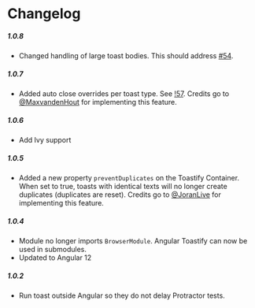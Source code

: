 # Changelog

##### 1.0.8

- Changed handling of large toast bodies. This should address [#54](https://github.com/scenius-software/angular-toastify/issues/54).

##### 1.0.7

- Added auto close overrides per toast type. See [!57](https://github.com/scenius-software/angular-toastify/pull/53). Credits go to [@MaxvandenHout](https://github.com/MaxvandenHout) for implementing this feature.

##### 1.0.6

- Add Ivy support

##### 1.0.5

- Added a new property `preventDuplicates` on the Toastify Container. When set to true, toasts with identical texts will no longer create duplicates (duplicates are reset). Credits go to [@JoranLive](https://github.com/JoranLive) for implementing this feature.

##### 1.0.4

- Module no longer imports `BrowserModule`. Angular Toastify can now be used in submodules.
- Updated to Angular 12

##### 1.0.2

- Run toast outside Angular so they do not delay Protractor tests.
